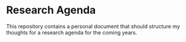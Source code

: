 # Research Agenda

This repository contains a personal document that should structure my
thoughts for a research agenda for the coming years. 

